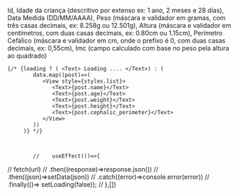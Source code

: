 Id,
Idade da criança (descritivo por extenso ex: 1 ano, 2 meses e 28 dias),
Data Medida (DD/MM/AAAA),
Peso (máscara e validador em gramas, com três casas decimais, ex: 8.258g ou 12.501g),
Altura (máscara e validador em centímetros, com duas casas decimais, ex: 0.80cm ou
1.15cm),
Perímetro Cefálico (máscara e validador em cm, onde o prefixo é 0, com duas casas
decimais, ex: 0,55cm),
Imc (campo calculado com base no peso pela altura ao quadrado)

    {/* {loading ? ( <Text> Loading .... </Text>) : (
            data.map((post)=>(
               <View style={styles.list}>
                  <Text>{post.name}</Text>
                  <Text>{post.age}</Text>
                  <Text>{post.weight}</Text>
                  <Text>{post.height}</Text>
                  <Text>{post.cephalic_perimeter}</Text>
               </View>
            ))
         )} */}

         

            //    useEffect(()=>{
   //       fetch(url)
   //       .then((response)=>response.json())
   //       .then((json)=>setData(json))
   //       .catch((error)=>console.error(error))
   //       .finally(()=> setLoading(false));
   // },[])